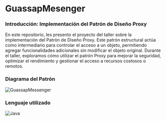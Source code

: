 # GuassapMesenger

### Introducción:  Implementación del Patrón de Diseño Proxy

En este repositorio, les presento el proyecto del taller sobre la implementación del Patrón de Diseño Proxy. Este patrón estructural actúa como intermediario para controlar el acceso a un objeto, permitiendo agregar funcionalidades adicionales sin modificar el objeto original. Durante el taller, exploramos cómo utilizar el patrón Proxy para mejorar la seguridad, optimizar el rendimiento y gestionar el acceso a recursos costosos o remotos.

### Diagrama del Patrón

![GuassapMessenger]()


### Lenguaje utilizado

![Java](https://img.shields.io/badge/java-%23ED8B00.svg?style=for-the-badge&logo=openjdk&logoColor=white)
